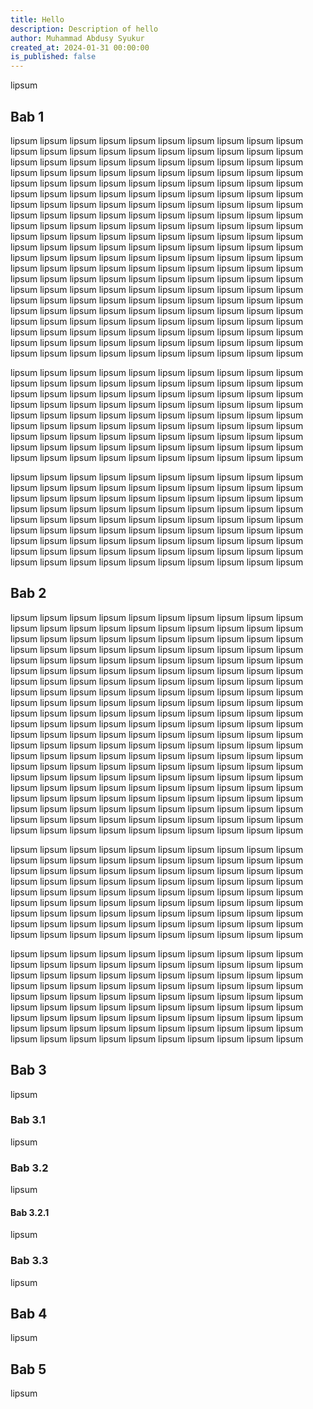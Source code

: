 ```yaml
---
title: Hello
description: Description of hello
author: Muhammad Abdusy Syukur
created_at: 2024-01-31 00:00:00
is_published: false
---
```


lipsum

## Bab 1

lipsum lipsum lipsum lipsum lipsum lipsum lipsum lipsum lipsum lipsum lipsum lipsum lipsum lipsum lipsum lipsum lipsum lipsum lipsum lipsum lipsum lipsum lipsum lipsum lipsum lipsum lipsum lipsum lipsum lipsum lipsum lipsum lipsum lipsum lipsum lipsum lipsum lipsum lipsum lipsum lipsum lipsum lipsum lipsum lipsum lipsum lipsum lipsum lipsum lipsum lipsum lipsum lipsum lipsum lipsum lipsum lipsum lipsum lipsum lipsum lipsum lipsum lipsum lipsum lipsum lipsum lipsum lipsum lipsum lipsum lipsum lipsum lipsum lipsum lipsum lipsum lipsum lipsum lipsum lipsum lipsum lipsum lipsum lipsum lipsum lipsum lipsum lipsum lipsum lipsum lipsum lipsum lipsum lipsum lipsum lipsum lipsum lipsum lipsum lipsum lipsum lipsum lipsum lipsum lipsum lipsum lipsum lipsum lipsum lipsum lipsum lipsum lipsum lipsum lipsum lipsum lipsum lipsum lipsum lipsum lipsum lipsum lipsum lipsum lipsum lipsum lipsum lipsum lipsum lipsum lipsum lipsum lipsum lipsum lipsum lipsum lipsum lipsum lipsum lipsum lipsum lipsum lipsum lipsum lipsum lipsum lipsum lipsum lipsum lipsum lipsum lipsum lipsum lipsum lipsum lipsum lipsum lipsum lipsum lipsum lipsum lipsum lipsum lipsum lipsum lipsum lipsum lipsum lipsum lipsum lipsum lipsum lipsum lipsum lipsum lipsum lipsum lipsum lipsum lipsum lipsum lipsum lipsum lipsum lipsum lipsum lipsum lipsum lipsum lipsum lipsum lipsum lipsum lipsum lipsum lipsum lipsum lipsum lipsum lipsum lipsum lipsum lipsum lipsum lipsum lipsum lipsum lipsum lipsum lipsum

lipsum lipsum lipsum lipsum lipsum lipsum lipsum lipsum lipsum lipsum lipsum lipsum lipsum lipsum lipsum lipsum lipsum lipsum lipsum lipsum lipsum lipsum lipsum lipsum lipsum lipsum lipsum lipsum lipsum lipsum lipsum lipsum lipsum lipsum lipsum lipsum lipsum lipsum lipsum lipsum lipsum lipsum lipsum lipsum lipsum lipsum lipsum lipsum lipsum lipsum lipsum lipsum lipsum lipsum lipsum lipsum lipsum lipsum lipsum lipsum lipsum lipsum lipsum lipsum lipsum lipsum lipsum lipsum lipsum lipsum lipsum lipsum lipsum lipsum lipsum lipsum lipsum lipsum lipsum lipsum lipsum lipsum lipsum lipsum lipsum lipsum lipsum lipsum lipsum lipsum

lipsum lipsum lipsum lipsum lipsum lipsum lipsum lipsum lipsum lipsum lipsum lipsum lipsum lipsum lipsum lipsum lipsum lipsum lipsum lipsum lipsum lipsum lipsum lipsum lipsum lipsum lipsum lipsum lipsum lipsum lipsum lipsum lipsum lipsum lipsum lipsum lipsum lipsum lipsum lipsum lipsum lipsum lipsum lipsum lipsum lipsum lipsum lipsum lipsum lipsum lipsum lipsum lipsum lipsum lipsum lipsum lipsum lipsum lipsum lipsum lipsum lipsum lipsum lipsum lipsum lipsum lipsum lipsum lipsum lipsum lipsum lipsum lipsum lipsum lipsum lipsum lipsum lipsum lipsum lipsum lipsum lipsum lipsum lipsum lipsum lipsum lipsum lipsum lipsum lipsum

## Bab 2

lipsum lipsum lipsum lipsum lipsum lipsum lipsum lipsum lipsum lipsum lipsum lipsum lipsum lipsum lipsum lipsum lipsum lipsum lipsum lipsum lipsum lipsum lipsum lipsum lipsum lipsum lipsum lipsum lipsum lipsum lipsum lipsum lipsum lipsum lipsum lipsum lipsum lipsum lipsum lipsum lipsum lipsum lipsum lipsum lipsum lipsum lipsum lipsum lipsum lipsum lipsum lipsum lipsum lipsum lipsum lipsum lipsum lipsum lipsum lipsum lipsum lipsum lipsum lipsum lipsum lipsum lipsum lipsum lipsum lipsum lipsum lipsum lipsum lipsum lipsum lipsum lipsum lipsum lipsum lipsum lipsum lipsum lipsum lipsum lipsum lipsum lipsum lipsum lipsum lipsum lipsum lipsum lipsum lipsum lipsum lipsum lipsum lipsum lipsum lipsum lipsum lipsum lipsum lipsum lipsum lipsum lipsum lipsum lipsum lipsum lipsum lipsum lipsum lipsum lipsum lipsum lipsum lipsum lipsum lipsum lipsum lipsum lipsum lipsum lipsum lipsum lipsum lipsum lipsum lipsum lipsum lipsum lipsum lipsum lipsum lipsum lipsum lipsum lipsum lipsum lipsum lipsum lipsum lipsum lipsum lipsum lipsum lipsum lipsum lipsum lipsum lipsum lipsum lipsum lipsum lipsum lipsum lipsum lipsum lipsum lipsum lipsum lipsum lipsum lipsum lipsum lipsum lipsum lipsum lipsum lipsum lipsum lipsum lipsum lipsum lipsum lipsum lipsum lipsum lipsum lipsum lipsum lipsum lipsum lipsum lipsum lipsum lipsum lipsum lipsum lipsum lipsum lipsum lipsum lipsum lipsum lipsum lipsum lipsum lipsum lipsum lipsum lipsum lipsum lipsum lipsum lipsum lipsum lipsum lipsum

<!--more-->

lipsum lipsum lipsum lipsum lipsum lipsum lipsum lipsum lipsum lipsum lipsum lipsum lipsum lipsum lipsum lipsum lipsum lipsum lipsum lipsum lipsum lipsum lipsum lipsum lipsum lipsum lipsum lipsum lipsum lipsum lipsum lipsum lipsum lipsum lipsum lipsum lipsum lipsum lipsum lipsum lipsum lipsum lipsum lipsum lipsum lipsum lipsum lipsum lipsum lipsum lipsum lipsum lipsum lipsum lipsum lipsum lipsum lipsum lipsum lipsum lipsum lipsum lipsum lipsum lipsum lipsum lipsum lipsum lipsum lipsum lipsum lipsum lipsum lipsum lipsum lipsum lipsum lipsum lipsum lipsum lipsum lipsum lipsum lipsum lipsum lipsum lipsum lipsum lipsum lipsum

lipsum lipsum lipsum lipsum lipsum lipsum lipsum lipsum lipsum lipsum lipsum lipsum lipsum lipsum lipsum lipsum lipsum lipsum lipsum lipsum lipsum lipsum lipsum lipsum lipsum lipsum lipsum lipsum lipsum lipsum lipsum lipsum lipsum lipsum lipsum lipsum lipsum lipsum lipsum lipsum lipsum lipsum lipsum lipsum lipsum lipsum lipsum lipsum lipsum lipsum lipsum lipsum lipsum lipsum lipsum lipsum lipsum lipsum lipsum lipsum lipsum lipsum lipsum lipsum lipsum lipsum lipsum lipsum lipsum lipsum lipsum lipsum lipsum lipsum lipsum lipsum lipsum lipsum lipsum lipsum lipsum lipsum lipsum lipsum lipsum lipsum lipsum lipsum lipsum lipsum

## Bab 3

lipsum

### Bab 3.1

lipsum

### Bab 3.2

lipsum

#### Bab 3.2.1

lipsum

### Bab 3.3

lipsum

## Bab 4

lipsum

## Bab 5

lipsum
